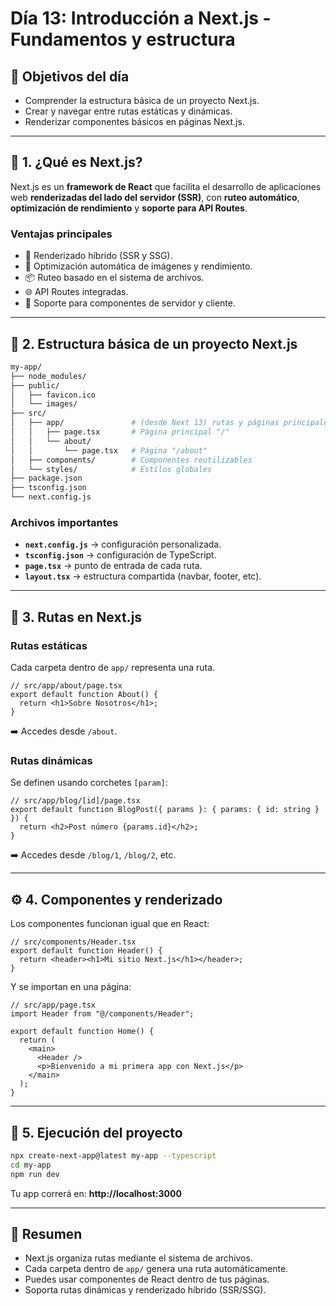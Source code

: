 # Día 13: Introducción a Next.js - Fundamentos y estructura

## 📘 Objetivos del día
- Comprender la estructura básica de un proyecto Next.js.
- Crear y navegar entre rutas estáticas y dinámicas.
- Renderizar componentes básicos en páginas Next.js.

---

## 🧩 1. ¿Qué es Next.js?
Next.js es un **framework de React** que facilita el desarrollo de aplicaciones web **renderizadas del lado del servidor (SSR)**, con **ruteo automático**, **optimización de rendimiento** y **soporte para API Routes**.

### Ventajas principales
- 🔁 Renderizado híbrido (SSR y SSG).
- 🚀 Optimización automática de imágenes y rendimiento.
- 📦 Ruteo basado en el sistema de archivos.
- 🌐 API Routes integradas.
- 🧱 Soporte para componentes de servidor y cliente.

---

## 🧱 2. Estructura básica de un proyecto Next.js

```bash
my-app/
├── node_modules/
├── public/
│   ├── favicon.ico
│   └── images/
├── src/
│   ├── app/               # (desde Next 13) rutas y páginas principales
│   │   ├── page.tsx       # Página principal "/"
│   │   └── about/
│   │       └── page.tsx   # Página "/about"
│   ├── components/        # Componentes reutilizables
│   └── styles/            # Estilos globales
├── package.json
├── tsconfig.json
└── next.config.js
```

### Archivos importantes
- **`next.config.js`** → configuración personalizada.
- **`tsconfig.json`** → configuración de TypeScript.
- **`page.tsx`** → punto de entrada de cada ruta.
- **`layout.tsx`** → estructura compartida (navbar, footer, etc).

---

## 🧭 3. Rutas en Next.js

### Rutas estáticas
Cada carpeta dentro de `app/` representa una ruta.
```tsx
// src/app/about/page.tsx
export default function About() {
  return <h1>Sobre Nosotros</h1>;
}
```

➡️ Accedes desde `/about`.

### Rutas dinámicas
Se definen usando corchetes `[param]`:
```tsx
// src/app/blog/[id]/page.tsx
export default function BlogPost({ params }: { params: { id: string } }) {
  return <h2>Post número {params.id}</h2>;
}
```

➡️ Accedes desde `/blog/1`, `/blog/2`, etc.

---

## ⚙️ 4. Componentes y renderizado

Los componentes funcionan igual que en React:
```tsx
// src/components/Header.tsx
export default function Header() {
  return <header><h1>Mi sitio Next.js</h1></header>;
}
```

Y se importan en una página:
```tsx
// src/app/page.tsx
import Header from "@/components/Header";

export default function Home() {
  return (
    <main>
      <Header />
      <p>Bienvenido a mi primera app con Next.js</p>
    </main>
  );
}
```

---

## 🚀 5. Ejecución del proyecto
```bash
npx create-next-app@latest my-app --typescript
cd my-app
npm run dev
```
Tu app correrá en: **http://localhost:3000**

---

## 🧠 Resumen
- Next.js organiza rutas mediante el sistema de archivos.  
- Cada carpeta dentro de `app/` genera una ruta automáticamente.  
- Puedes usar componentes de React dentro de tus páginas.  
- Soporta rutas dinámicas y renderizado híbrido (SSR/SSG).


